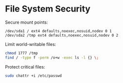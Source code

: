 # File System Security

Secure mount points:
```text
/dev/sda1 / ext4 defaults,noexec,nosuid,nodev 0 1
/dev/sda2 /tmp ext4 defaults,noexec,nosuid,nodev 0 2
```
Limit world-writable files:
```bash
chmod 1777 /tmp
find / -type f -perm /o+w -exec ls -l {} \;
```
Protect critical files:
```bash
sudo chattr +i /etc/passwd
```